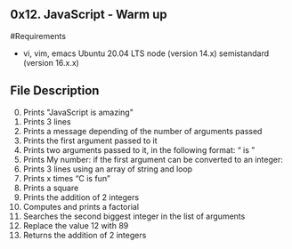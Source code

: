 ## 0x12. JavaScript - Warm up

#Requirements
- vi, vim, emacs
Ubuntu 20.04 LTS
node (version 14.x)
semistandard (version 16.x.x)

## File Description
0. Prints "JavaScript is amazing"
1. Prints 3 lines
2. Prints a message depending of the number of arguments passed
3. Prints the first argument passed to it
4. Prints two arguments passed to it, in the following format: “ is ”
5. Prints My number: <first argument converted in integer> if the first argument can be converted to an integer:
6. Prints 3 lines using an array of string and loop
7. Prints x times “C is fun”
8. Prints a square
9. Prints the addition of 2 integers
10. Computes and prints a factorial
11. Searches the second biggest integer in the list of arguments
12. Replace the value 12 with 89
13. Returns the addition of 2 integers
